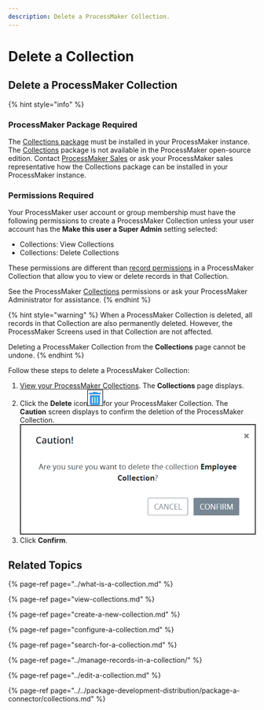 ```yaml
---
description: Delete a ProcessMaker Collection.
---
```


# Delete a Collection

## Delete a ProcessMaker Collection

{% hint style="info" %}
### ProcessMaker Package Required

The [Collections package](../../package-development-distribution/package-a-connector/collections.md) must be installed in your ProcessMaker instance. The [Collections](../what-is-a-collection.md) package is not available in the ProcessMaker open-source edition. Contact [ProcessMaker Sales](mailto:sales@processmaker.com) or ask your ProcessMaker sales representative how the Collections package can be installed in your ProcessMaker instance.

### Permissions Required

Your ProcessMaker user account or group membership must have the following permissions to create a ProcessMaker Collection unless your user account has the **Make this user a Super Admin** setting selected:

* Collections: View Collections
* Collections: Delete Collections

These permissions are different than [record permissions](configure-a-collection.md#configure-record-permissions-for-processmaker-users) in a ProcessMaker Collection that allow you to view or delete records in that Collection.

See the ProcessMaker [Collections](../../processmaker-administration/permission-descriptions-for-users-and-groups.md#collections) permissions or ask your ProcessMaker Administrator for assistance.
{% endhint %}

{% hint style="warning" %}
When a ProcessMaker Collection is deleted, all records in that Collection are also permanently deleted. However, the ProcessMaker Screens used in that Collection are not affected.

Deleting a ProcessMaker Collection from the **Collections** page cannot be undone.
{% endhint %}

Follow these steps to delete a ProcessMaker Collection:

1. [View your ProcessMaker Collections](view-collections.md#view-all-collections). The **Collections** page displays.
2. Click the **Delete** icon![](../../.gitbook/assets/trash-icon-process-modeler-processes.png)for your ProcessMaker Collection. The **Caution** screen displays to confirm the deletion of the ProcessMaker Collection. ![](../../.gitbook/assets/caution-delete-collection-package.png) 
3. Click **Confirm**.

## Related Topics

{% page-ref page="../what-is-a-collection.md" %}

{% page-ref page="view-collections.md" %}

{% page-ref page="create-a-new-collection.md" %}

{% page-ref page="configure-a-collection.md" %}

{% page-ref page="search-for-a-collection.md" %}

{% page-ref page="../manage-records-in-a-collection/" %}

{% page-ref page="../edit-a-collection.md" %}

{% page-ref page="../../package-development-distribution/package-a-connector/collections.md" %}

